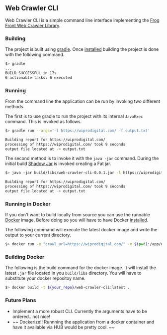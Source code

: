 ## Web Crawler CLI

Web Crawler CLI is a simple command line interface implementing the [Frog Front Web Crawler Library](https://github.com/Frog-Front/web-crawler).

### Building
The project is built using [gradle](https://gradle.org/). Once [installed](https://gradle.org/install/) building the project is done with the following command.

```bash
$> gradle
...
BUILD SUCCESSFUL in 17s
6 actionable tasks: 6 executed
```

### Running
From the command line the application can be run by invoking two different methods.

The first is to use gradle to run the project with its internal `JavaExec` command. This is invoked as follows.

```bash
$> gradle run --args='-l https://wiprodigital.com/ -f output.txt'

Building report for https://wiprodigital.com/
processing of https://wiprodigital.com/ took 9 seconds
output file located at -> output.txt

```

The second method is to invoke it with the `java -jar` command. During the initial build [Shadow Jar](https://github.com/johnrengelman/shadow) is invoked creating a Fat jar.

```bash
$> java -jar build/libs/web-crawler-cli-0.0.1.jar -l https://wiprodigital.com/ -f output.txt

Building report for https://wiprodigital.com/
processing of https://wiprodigital.com/ took 9 seconds
output file located at -> output.txt

```
### Running in Docker
If you don't want to build locally from source you can use the runnable [Docker](https://www.docker.com/) image. Before doing so you will have to have Docker [installed](https://docs.docker.com/install/).

The following command will execute the latest docker image and write the output to your current directory.

```bash
$> docker run -e "crawl_url=https://wiprodigital.com/" -v $(pwd):/app/out cuzz22000/web-crawler-cli
```

### Building Docker
The following is the build command for the docker image. It will install the latest `.jar` file located in you `build/libs` directory. You will have to substitute your docker repositoy name.

```bash
$> docker build -t ${your_repo}/web-crawler-cli:latest .
```

### Future Plans
  - Implement a more robust CLI. Currently the arguments have to be ordered.. not nice!
  - ~~ Dockerize!! Runnning the application from a docker container and have it available via HUB would be pretty cool. ~~
